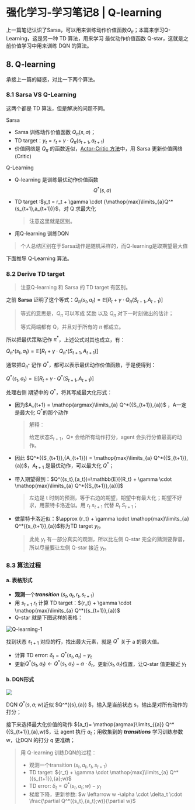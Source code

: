 # 强化学习-学习笔记8 | Q-learning

上一篇笔记认识了Sarsa，可以用来训练动作价值函数$Q_\pi$；本篇来学习Q-Learning，这是另一种 TD 算法，用来学习 最优动作价值函数 Q-star，这就是之前价值学习中用来训练 DQN 的算法。

## 8. Q-learning

承接上一篇的疑惑，对比一下两个算法。

### 8.1 Sarsa VS Q-Learning

这两个都是 TD 算法，但是解决的问题不同。

Sarsa

- Sarsa 训练动作价值函数 $Q_\pi(s,a)$；
- TD target：$y_t = r_t + \gamma \cdot {Q_\pi(s_{t+1},a_{t+1})}$
- 价值网络是 $Q_\pi$ 的函数近似，[Actor-Critic 方法](https://www.cnblogs.com/Roboduster/p/16448038.html)中，用 Sarsa 更新价值网络(Critic)



Q-Learning

- Q-learning 是训练最优动作价值函数$$Q^*(s,a)$$

- TD target :$y_t = r_t + \gamma \cdot {\mathop{max}\limits_{a}Q^*(s_{t+1},a_{t+1})}$，对 Q 求最大化

  > 注意这里就是区别。

- 用Q-learning 训练DQN

> 个人总结区别在于Sarsa动作是随机采样的，而Q-learning是取期望最大值

下面推导 Q-Learning 算法。



### 8.2 Derive TD target

> 注意Q-learning 和 Sarsa 的 TD target 有区别。

之前 **Sarsa** 证明了这个等式：$Q_\pi({s_t},{a_t})=\mathbb{E}[{R_t} + \gamma \cdot Q_\pi({S_{t+1}},{A_{t+1}})]$

> 等式的意思是，$Q_\pi$ 可以写成 奖励 以及 $Q_\pi$ 对下一时刻做出的估计；
>
> 等式两端都有 Q，并且对于所有的 $\pi$ 都成立。

所以把最优策略记作 $\pi^*$，上述公式对其也成立，有：

$Q_{\pi^*}({s_t},{a_t}) = \mathbb{E}[{R_t} + \gamma \cdot Q_{\pi^*}({S_{t+1}},{A_{t+1}})]$

通常把$Q_{\pi^*}$ 记作 $Q^*$，都可以表示最优动作价值函数，于是便得到：

$Q^*({s_t},{a_t})=\mathbb{E}[{R_t} + \gamma \cdot Q^*({S_{t+1}},{A_{t+1}})]$



处理右侧 期望中的 $Q^*$，将其写成最大化形式：

- 因为$A_{t+1} = \mathop{argmax}\limits_{a} Q^*({S_{t+1}},{a})$ ，A一定是最大化 $Q^*$的那个动作

  > 解释：
  >
  > 给定状态$S_{t+1}$，Q* 会给所有动作打分，agent 会执行分值最高的动作。

  

- 因此 $Q^*({S_{t+1}},{A_{t+1}}) =  \mathop{max}\limits_{a} Q^*({S_{t+1}},{a})$，$A_{t+1}$ 是最优动作，可以最大化 $Q^*$；

- 带入期望得到：$Q^({s_t},{a_t})=\mathbb{E}[{R_t} + \gamma \cdot \mathop{max}\limits_{a} Q^*({S_{t+1}},{a})]$

  > 左边是 t 时刻的预测，等于右边的期望，期望中有最大化；期望不好求，用蒙特卡洛近似。用 $r_t \ s_{t+1}$ 代替 $R_t \ S_{t+1}$；

  

- 做蒙特卡洛近似：$\approx {r_t} + \gamma \cdot \mathop{max}\limits_{a} Q^*({s_{t+1}},{a})$称为TD target $y_t$。

  > 此处 $y_t$ 有一部分真实的观测，所以比左侧 Q-star 完全的猜测要靠谱，所以尽量要让左侧 Q-star 接近 $y_t$。 

### 8.3 算法过程

#### a. 表格形式

- **观测**一个***transition*** $({s_t},{a_t},{r_t},{s_{t+1}})$
- 用 $s_{t+1} \ r_t$ 计算 TD target：${r_t} + \gamma \cdot \mathop{max}\limits_{a} Q^*({s_{t+1}},{a})$
- Q-star 就是下图这样的表格：

![Q-learning-1](D:\Downloads\image\Q-learning-1.png)

找到状态 $s_{t+1}$ 对应的**行**，找出最大元素，就是 $Q^*$ 关于 a 的最大值。

- 计算 TD error:  $\delta_t = Q^*({s_t},{a_t}) - y_t$
- 更新$Q^*({s_t},{a_t})  \leftarrow Q^*({s_t},{a_t}) - \alpha \cdot \delta_t$，更新$(s_{t},a_t)$位置，让Q-star 值更接近 $y_t$



#### b. DQN形式

![](D:\Downloads\image\Q-learning-2.png)

DQN $Q^*({s},{a};w)$近似  $Q^*({s},{a}) $，输入是当前状态 s，输出是对所有动作的打分；

接下来选择最大化价值的动作 ${a_t}= \mathop{argmax}\limits_{{a}} Q^*({S_{t+1}},{a},w)$，让 agent 执行 $a_t$；用收集到的 ***transitions***  学习训练参数 w，让DQN 的打分 q 更准确；



> 用 Q-learning 训练DQN的过程：
>
> - 观测一个transition $({s_t},{a_t},{r_t},{s_{t+1}})$
> - TD target: ${r_t} + \gamma \cdot \mathop{max}\limits_{a} Q^*({s_{t+1}},{a};w)$
> - TD error: $\delta_t = Q^*({s_t},{a_t};w) - y_t$
> - 梯度下降，更新参数: $w \leftarrow w -\alpha \cdot \delta_t \cdot \frac{\partial Q^*({s_t},{a_t};w)}{\partial w}$